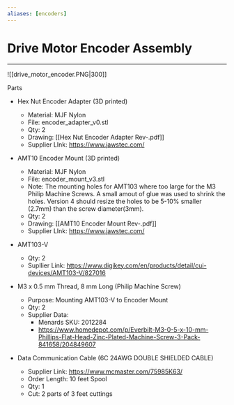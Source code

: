 ```yaml
---
aliases: [encoders]
---
```

# Drive Motor Encoder Assembly
---
![[drive_motor_encoder.PNG|300]]


Parts

- Hex Nut Encoder Adapter (3D printed)
	- Material: MJF Nylon
	- File: encoder_adapter_v0.stl
	- Qty: 2
	- Drawing: [[Hex Nut Encoder Adapter Rev-.pdf]]
	- Supplier LInk: https://www.jawstec.com/

- AMT10 Encoder Mount (3D printed)
	- Material: MJF Nylon	
	- File: encoder_mount_v3.stl
	- Note: The mounting holes for AMT103 where too large for the M3 Philip Machine Screws. A small amout of glue was used to shrink the holes. Version 4 should resize the holes to be 5-10% smaller (2.7mm) than the screw diameter(3mm).
	- Qty: 2
	- Drawing: [[AMT10 Encoder Mount Rev-.pdf]]
	- Supplier LInk: https://www.jawstec.com/

- AMT103-V
	- Qty: 2
	- Supllier Link: https://www.digikey.com/en/products/detail/cui-devices/AMT103-V/827016

- M3 x 0.5 mm Thread, 8 mm Long (Philip Machine Screw)
	- Purpose: Mounting AMT103-V to Encoder Mount
	- Qty: 2
	- Supplier Data: 
		- Menards SKU: 2012284
		- https://www.homedepot.com/p/Everbilt-M3-0-5-x-10-mm-Phillips-Flat-Head-Zinc-Plated-Machine-Screw-3-Pack-841658/204849607

- Data Communication Cable (6C 24AWG DOUBLE SHIELDED CABLE)
	- Supplier Link: https://www.mcmaster.com/75985K63/
	- Order Length: 10 feet Spool
	- Qty: 1
	- Cut:
		2 parts of 3 feet cuttings